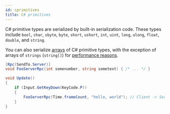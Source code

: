 ```yaml
---
id: cprimitives
title: C# primitives
---
```


C# primitive types are serialized by built-in serialization code. These types include `bool`, `char`, `sbyte`, `byte`, `short`, `ushort`, `int`, `uint`, `long`, `ulong`, `float`, `double`, and `string`.

You can also serialize [arrays](serialization-arrays.md) of C# primitive types, with the exception of arrays of `strings` (`string[]`) for [performance reasons](serialization-arrays.md#performance-considerations).

```csharp
[Rpc(SendTo.Server)]
void FooServerRpc(int somenumber, string sometext) { /* ... */ }

void Update()
{
    if (Input.GetKeyDown(KeyCode.P))
    {
        FooServerRpc(Time.frameCount, "hello, world"); // Client -> Server
    }
}
```
